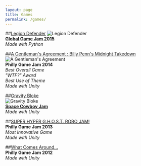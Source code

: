 ```yaml
---
layout: page
title: Games
permalink: /games/
---
```


##[Legion Defender](http://globalgamejam.org/2015/games/legion-defender)
![Legion Defender](http://globalgamejam.org/sites/default/files/styles/game_sidebar__wide/public/game/featured_image/legion-defender.png?itok=pPqpzYU2)  
**[Global Game Jam 2015](http://globalgamejam.org/)**  
*Made with Python*

##[A Gentleman's Agreement : Billy Penn's Midnight Takedown](http://mfindlater.itch.io/gentlemens-agreement)  
![A Gentleman's Agreement](http://img.itch.io/aW1hZ2UvMTM2MDkvNDYxMTIucG5n/315x250%23/izSkXM.png)  
**Philly Game Jam 2014**  
*Best Overall Game*  
*"WTF?" Award*  
*Best Use of Theme*  
*Made with Unity*

##[Gravity Bloke](http://mfindlater.itch.io/gravity-bloke)  
![Gravity Bloke](http://img.itch.io/aW1hZ2UvODQ2OC8yMzQ4My5wbmc=/315x250%23/v%2FVo2I.png)  
**[Space Cowboy Jam](http://itch.io/jam/space-cowboy-jam)**  
*Made with Unity*

##[SUPER HYPER G.H.O.S.T. ROBO JAM!](https://github.com/mfindlater/PGJ2013)  
**Philly Game Jam 2013**  
*Most Innovative Game*   
*Made with Unity*

##[What Comes Around...](https://github.com/mfindlater/PGJ2012)  
**Philly Game Jam 2012**  
*Made with Unity*
